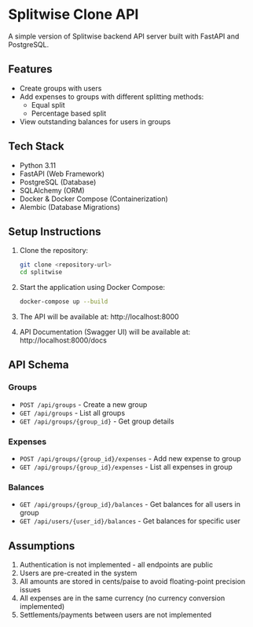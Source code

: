 # Splitwise Clone API

A simple version of Splitwise backend API server built with FastAPI and PostgreSQL.

## Features

- Create groups with users
- Add expenses to groups with different splitting methods:
  - Equal split
  - Percentage based split
- View outstanding balances for users in groups

## Tech Stack

- Python 3.11
- FastAPI (Web Framework)
- PostgreSQL (Database)
- SQLAlchemy (ORM)
- Docker & Docker Compose (Containerization)
- Alembic (Database Migrations)

## Setup Instructions

1. Clone the repository:
   ```bash
   git clone <repository-url>
   cd splitwise
   ```

2. Start the application using Docker Compose:
   ```bash
   docker-compose up --build
   ```

3. The API will be available at: http://localhost:8000
4. API Documentation (Swagger UI) will be available at: http://localhost:8000/docs

## API Schema

### Groups
- `POST /api/groups` - Create a new group
- `GET /api/groups` - List all groups
- `GET /api/groups/{group_id}` - Get group details

### Expenses
- `POST /api/groups/{group_id}/expenses` - Add new expense to group
- `GET /api/groups/{group_id}/expenses` - List all expenses in group

### Balances
- `GET /api/groups/{group_id}/balances` - Get balances for all users in group
- `GET /api/users/{user_id}/balances` - Get balances for specific user

## Assumptions

1. Authentication is not implemented - all endpoints are public
2. Users are pre-created in the system
3. All amounts are stored in cents/paise to avoid floating-point precision issues
4. All expenses are in the same currency (no currency conversion implemented)
5. Settlements/payments between users are not implemented